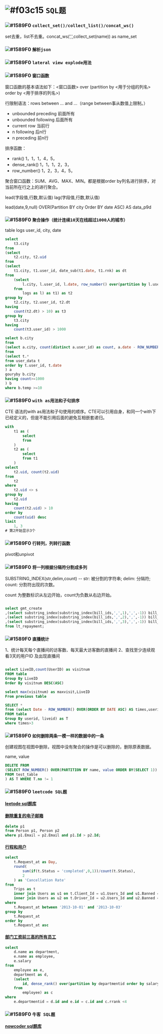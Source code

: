 # ![#f03c15](https://placehold.it/15/f03c15/000000?text=+) `SQL题`

### ![#1589F0](https://placehold.it/15/1589F0/000000?text=+) `collect_set()/collect_list()/concat_ws()`

set去重，list不去重。concat_ws(',',collect_set(name)) as name_set

### ![#1589F0](https://placehold.it/15/1589F0/000000?text=+) `解析json`

### ![#1589F0](https://placehold.it/15/1589F0/000000?text=+) `lateral view explode用法`

### ![#1589F0](https://placehold.it/15/1589F0/000000?text=+) `窗口函数`

窗口函数的基本语法如下：<窗口函数> over (partition by <用于分组的列名> order by <用于排序的列名>)

行限制语法：rows between ... and ...（range between事从数值上限制。）
- unbounded preceding 前面所有
- unbounded following 后面所有
- current row 当前行
- n following 后n行
- n preceding 前n行

排序函数：

- rank() 1，1，1，4，5，
- dense_rank() 1，1，1，2，3，
- row_number() 1，2，3，4，5，

聚合窗口函数：SUM、AVG、MAX、MIN。都是根据order by列名进行排序，对当前所在行之上的进行聚合。

lead(字段值,行数,默认值)
lag(字段值,行数,默认值)

lead(date,9,null) OVER(Partition BY city Order BY date ASC) AS data_p9d

### ![#1589F0](https://placehold.it/15/1589F0/000000?text=+) `聚合操作（统计连续10天在线超过1000人的城市）`

table logs
user_id, city, date

```sql
select 
	t3.city
from
(select 
	t2.city, t2.uid
from
(select
	t1.city, t1.user_id, date_sub(t1.date, t1.rnk) as dt
from 
	(select 
		l.city, l.user_id, l.date, row_number() over(partition by l.user_id order by l.date) as rnk
	from 
		logs as l) as t1) as t2
group by
	t2.city, t2.user_id, t2.dt
having 
	count(t2.dt) > 10) as t3
group by
	t3.city
having 
	count(t3.user_id) > 1000
```

```sql
select b.city
from 
(select a.city, count(distinct a.user_id) as count, a.date - ROW_NUMBER() OVER(PARTITION BY a.city ORDER BY a.date) AS temp 
from
(select t.*
from user_data t
order by t.user_id, t.date
) a
gouryby b.city
having count>=1000
) b
where b.temp >=10
```


### ![#1589F0](https://placehold.it/15/1589F0/000000?text=+) `with as用法和子句排序`

CTE 语法的with as用法和子句使用的顺序。CTE可以引用自身，和同一个with下已经定义的，但是不能引用后面的避免互相嵌套递归。

```sql
with 
	t1 as (
		select 
		from
	)
	t2 as (
		select 
		from t1
	)
select
	t2.uid, count(t2.uid)
from
	t2
where
	t2.uid <> s
group by
	t2.uid
having
	count(t2.uid) > 10
order by
	count(uid) desc
limit 
	1, 3
# 第2开始显示3个
```

### ![#1589F0](https://placehold.it/15/1589F0/000000?text=+) `行转列，列转行函数`

pivot和unpivot

### ![#1589F0](https://placehold.it/15/1589F0/000000?text=+) `将一列根据分隔符分割成多列`

SUBSTRING_INDEX(str,delim,count)  -- str: 被分割的字符串; delim: 分隔符; count: 分割符出现的次数。

count 为整数标识从左边开始，count为负数从右边开始。

```sql

select gmt_create
,(select substring_index(substring_index(bill_ids,',',1),',',-1)) bill_id1
,(select substring_index(substring_index(bill_ids,',',2),',',-1)) bill_id2
,(select substring_index(substring_index(bill_ids,',',3),',',-1)) bill_id3
from lt_repayment;

```

### ![#1589F0](https://placehold.it/15/1589F0/000000?text=+) `直播统计`

1、统计每天每个直播间的访客数、每天最大访客数的直播间
2、查找至少连续观看3天的用户ID 及出现直播间

```sql

select LiveID,count(UserID) as visitnum 
FROM table
Group By LiveID 
Order By visitnum DESC(ASC)

select max(visitnum) as maxvisit,LiveID 
From previous table

SELECT *
from (select Date - ROW_NUMBER() OVER(ORDER BY DATE ASC) AS times,userid, liveid
FROM table
Group By userid, liveid) as T
where times>3


```

### ![#1589F0](https://placehold.it/15/1589F0/000000?text=+) `如何删除两条一模一样的数据中的一条`

创建视图在视图中删除，视图中没有聚合的操作是可以删除的，删除原表数据。

name, value
```sql
DELETE FROM
(SELECT ROW_NUMBER() OVER(PARTITION BY name, value ORDER BY(SELECT 1)) AS no,name, value 
FROM test_table
) AS T WHERE T.no != 1
```

### ![#1589F0](https://placehold.it/15/1589F0/000000?text=+) `leetcode SQL题`

#### [leetode sql题库](https://leetcode-cn.com/problemset/all/?search=sql)

#### [删除重复的电子邮箱](https://leetcode-cn.com/problems/delete-duplicate-emails/)

```sql
delete p1
from Person p1, Person p2
where p1.Email = p2.Email and p1.Id > p2.Id;
```

#### [行程和用户](https://leetcode-cn.com/problems/trips-and-users/)

```sql
select 
    t.Request_at as Day,
    round(
        sum(if(t.Status = 'completed',0,1))/count(t.Status),
        2
    ) as 'Cancellation Rate'
from
    Trips as t
    inner join Users as u1 on t.Client_Id = u1.Users_Id and u1.Banned = 'No'
    inner join Users as u2 on t.Driver_Id = u2.Users_Id and u2.Banned = 'No'
where 
    t.Request_at between '2013-10-01' and '2013-10-03'
group by
    t.Request_at
order by
    t.Request_at asc
```

#### [部门工资前三高的所有员工](https://leetcode-cn.com/problems/department-top-three-salaries/)

```sql
select 
    d.name as department,
    e.name as employee,
    e.salary
from 
    employee as e,
    department as d,
    (select
        id, dense_rank() over(partition by departmentid order by salary desc) as rrank
    from 
        employee) as c
where 
    e.departmentid = d.id and e.id = c.id and c.rrank <4
```

### ![#1589F0](https://placehold.it/15/1589F0/000000?text=+) `牛客 SQL题`

#### [nowcoder sql题库](https://www.nowcoder.com/ta/sql)
